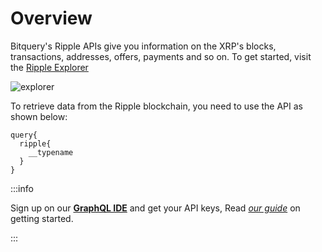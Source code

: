 # Overview

Bitquery's Ripple APIs give you information on the XRP's blocks, transactions, addresses, offers, payments and so on.
To get started, visit the [Ripple Explorer](https://explorer.bitquery.io/ripple)

![explorer](/img/ide/ripple.png)

To retrieve data from the Ripple blockchain, you need to use the API as shown below:

```
query{
  ripple{
    __typename
  }
}
```

:::info

Sign up on our **[GraphQL IDE](https://ide.bitquery.io/)** and get your API keys, Read _[our guide](/docs/graphql-ide/how-to-start/)_ on getting started.

:::